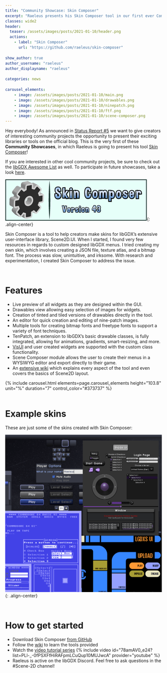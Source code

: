 ```yaml
---
title: "Community Showcase: Skin Composer"
excerpt: "Raeleus presents his Skin Composer tool in our first ever Community Showcase!"
classes: wide2
header:
  teaser: /assets/images/posts/2021-01-10/header.png
  actions:
    - label: "Skin Composer"
      url: "https://github.com/raeleus/skin-composer"

show_author: true
author_username: "raeleus"
author_displayname: "raeleus"

categories: news

carousel_elements:
    - image: /assets/images/posts/2021-01-10/main.png
    - image: /assets/images/posts/2021-01-10/drawables.png
    - image: /assets/images/posts/2021-01-10/ninepatch.png
    - image: /assets/images/posts/2021-01-10/ftf.png
    - image: /assets/images/posts/2021-01-10/scene-composer.png
---
```


<div class="notice--primary">
<p>
  Hey everybody! As announced in <a href="/news/2021/01/devlog_5_community_showcases">Status Report #5</a> we want to give creators of interesting community projects the opportunity to present their exciting libraries or tools on the official blog. This is the very first of these <b>Community Showcases</b>, in which Raeleus is going to present his tool <a href="https://github.com/raeleus/skin-composer">Skin Composer</a>!
</p>
<p>
  If you are interested in other cool community projects, be sure to check out the <a href="https://github.com/rafaskb/awesome-libgdx#readme">libGDX Awesome List</a> as well. To participate in future showcases, take a look <a href="https://github.com/libgdx/libgdx.github.io/wiki/Community-Showcases">here</a>.
</p>
</div>

![](/assets/images/posts/2021-01-10/logo.png){: .align-center}

Skin Composer is a tool to help creators make skins for libGDX’s extensive user-interface library, Scene2D.UI. When I started, I found very few resources in regards to custom designed  libGDX menus. I tried creating my own skin, which involves creating a JSON file, texture atlas, and a bitmap font. The process was slow, unintuitive, and irksome. With research and experimentation, I created Skin Composer to address the issue.

<br/>

# Features
- Live preview of all widgets as they are designed within the GUI.
- Drawables view allowing easy selection of images for widgets.
- Creation of tinted and tiled versions of drawables directly in the tool.
- An editor for quick creation and editing of nine-patch images.
- Multiple tools for creating bitmap fonts and freetype fonts to support a variety of font techniques.
- TenPatch, an extension to libGDX’s basic drawable classes, is fully integrated, allowing for animations, gradients, smart-resizing, and more.
- [VisUI](https://github.com/kotcrab/vis-ui#readme) and user created widgets are supported with the custom class functionality.
- Scene Composer module allows the user to create their menus in a WYSIWYG editor and export directly to their game.
- An [extensive wiki](https://github.com/raeleus/skin-composer/wiki) which explains every aspect of the tool and even covers the basics of Scene2D layout.

<div style="max-width: 545px; margin-left: auto; margin-right: auto;">
      {% include carousel.html elements=page.carousel_elements height="103.8" unit="%" duration="7" control_color="#373737" %}
</div>

<br/>

# Example skins
These are just some of the skins created with Skin Composer:

![](/assets/images/posts/2021-01-10/examples.png){: .align-center}

<br/>

# How to get started
- Download Skin Composer [from GitHub](https://github.com/raeleus/skin-composer#readme)
- Follow the [wiki](https://github.com/raeleus/skin-composer/wiki) to learn the tools provided
- Watch the [video tutorial series](https://www.youtube.com/playlist?list=PLl-_-0fPSXFfHiRAFpmLCuQup10MUJwcA)
{% include video id="78amAV0_e24?list=PLl-_-0fPSXFfHiRAFpmLCuQup10MUJwcA" provider="youtube" %}
- Raeleus is active on the libGDX Discord. Feel free to ask questions in the #Scene-2D channel!

<style>
.preview-images {
  max-width: 385px;
}
</style>
